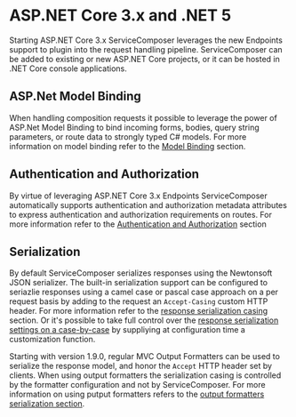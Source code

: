 <!--
GENERATED FILE - DO NOT EDIT
This file was generated by [MarkdownSnippets](https://github.com/SimonCropp/MarkdownSnippets).
Source File: /docs/README.source.md
To change this file edit the source file and then run MarkdownSnippets.
-->

# ASP.NET Core 3.x and .NET 5

Starting ASP.NET Core 3.x ServiceComposer leverages the new Endpoints support to plugin into the request handling pipeline.
ServiceComposer can be added to existing or new ASP.NET Core projects, or it can be hosted in .NET Core console applications.

## ASP.Net Model Binding

When handling composition requests it possible to leverage the power of ASP.Net Model Binding to bind incoming forms, bodies, query string parameters, or route data to strongly typed C# models. For more information on model binding refer to the [Model Binding](model-binding.md) section.

## Authentication and Authorization

By virtue of leveraging ASP.NET Core 3.x Endpoints ServiceComposer automatically supports authentication and authorization metadata attributes to express authentication and authorization requirements on routes. For more information refer to the [Authentication and Authorization](authentication-authorization.md) section

## Serialization

By default ServiceComposer serializes responses using the Newtonsoft JSON serializer. The built-in serialization support can be configured to seriazlie responses using a camel case or pascal case approach on a per request basis by adding to the request an `Accept-Casing` custom HTTP header. For more information refer to the [response serialization casing](response-serialization-casing.md) section. Or it's possible to take full control over the [response serialization settings on a case-by-case](custom-json-response-serialization-settings.md) by suppliying at configuration time a customization function.

Starting with version 1.9.0, regular MVC Output Formatters can be used to serialize the response model, and honor the `Accept` HTTP header set by clients. When using output formatters the serialization casing is controlled by the formatter configuration and not by ServiceComposer. For more information on using putput formatters refers to the [output formatters serialization section](output-formatters-serialization.md).
